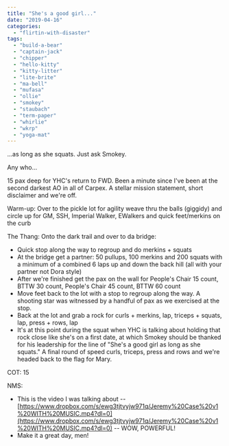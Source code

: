 ```yaml
---
title: "She's a good girl..."
date: "2019-04-16"
categories: 
  - "flirtin-with-disaster"
tags: 
  - "build-a-bear"
  - "captain-jack"
  - "chipper"
  - "hello-kitty"
  - "kitty-litter"
  - "lite-brite"
  - "ma-bell"
  - "mufasa"
  - "ollie"
  - "smokey"
  - "staubach"
  - "term-paper"
  - "whirlie"
  - "wkrp"
  - "yoga-mat"
---
```


...as long as she squats. Just ask Smokey.

Any who...

15 pax deep for YHC's return to FWD. Been a minute since I've been at the second darkest AO in all of Carpex. A stellar mission statement, short disclaimer and we're off.

Warm-up: Over to the pickle lot for agility weave thru the balls (giggidy) and circle up for GM, SSH, Imperial Walker, EWalkers and quick feet/merkins on the curb

The Thang: Onto the dark trail and over to da bridge:

- Quick stop along the way to regroup and do merkins + squats
- At the bridge get a partner: 50 pullups, 100 merkins and 200 squats with a minimum of a combined 6 laps up and down the back hill (all with your partner not Dora style)
- After we're finished get the pax on the wall for People's Chair 15 count, BTTW 30 count, People's Chair 45 count, BTTW 60 count
- Move feet back to the lot with a stop to regroup along the way. A shooting star was witnessed by a handful of pax as we exercised at the stop.
- Back at the lot and grab a rock for curls + merkins, lap, triceps + squats, lap, press + rows, lap
- It's at this point during the squat when YHC is talking about holding that rock close like she's on a first date, at which Smokey should be thanked for his leadership for the line of "She's a good girl as long as she squats." A final round of speed curls, triceps, press and rows and we're headed back to the flag for Mary.

COT: 15

NMS:

- This is the video I was talking about -- [https://www.dropbox.com/s/ewg3tjtvyjw971q/Jeremy%20Case%20v1%20WITH%20MUSIC.mp4?dl=0](https://www.dropbox.com/s/ewg3tjtvyjw971q/Jeremy%20Case%20v1%20WITH%20MUSIC.mp4?dl=0) -- WOW, POWERFUL!
- Make it a great day, men!
